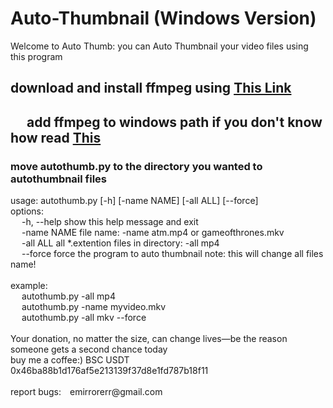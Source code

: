 # Auto-Thumbnail (Windows Version)
Welcome to Auto Thumb: you can Auto Thumbnail your video files using this program<br>
<h2>download and install ffmpeg using <a href="https://www.gyan.dev/ffmpeg/builds/ffmpeg-git-full.7z">This Link</a><h2>
  &emsp; add ffmpeg to windows path if you don't know how read <a href="https://www.architectryan.com/2018/03/17/add-to-the-path-on-windows-10/">This</a><br>
<h3>move autothumb.py to the directory you wanted to autothumbnail files</h3>
usage: autothumb.py [-h] [-name NAME] [-all ALL] [--force]
<br>
options:<br>
&emsp;  -h, --help  show this help message and exit<br>
&emsp;  -name NAME  file name: -name atm.mp4 or gameofthrones.mkv<br>
&emsp;  -all ALL    all *.extention files in directory: -all mp4<br>
&emsp;  --force     force the program to auto thumbnail note: this will change all files name!<br>
<br>
  example:<br>
  &emsp; autothumb.py  -all mp4<br>
  &emsp; autothumb.py  -name myvideo.mkv<br>
  &emsp; autothumb.py  -all mkv --force<br>
<br>
  Your donation, no matter the size, can change lives—be the reason someone gets a second chance today
  <br>
  buy me a coffee:) BSC USDT 0x46ba88b1d176af5e213139f37d8e1fd787b18f11<br>
<br>
report bugs:&emsp;emirrorerr@gmail.com
